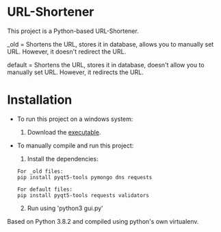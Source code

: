 # URL-Shortener

This project is a Python-based URL-Shortener. 

_old = Shortens the URL, stores it in database, allows you to manually set URL. However, it doesn't redirect the URL.

default = Shortens the URL, stores it in database, doesn't allow you to manually set URL. However, it redirects the URL.

# Installation

* To run this project on a windows system:
    1. Download the [executable](https://github.com/yatish609/URL-Shortener/releases).

* To manually compile and run this project:
    1. Install the dependencies:
    ~~~
    For _old files:
    pip install pyqt5-tools pymongo dns requests

    For default files:
    pip install pyqt5-tools requests validators
    ~~~
    2. Run using 'python3 gui.py'

Based on Python 3.8.2 and compiled using python's own virtualenv.

